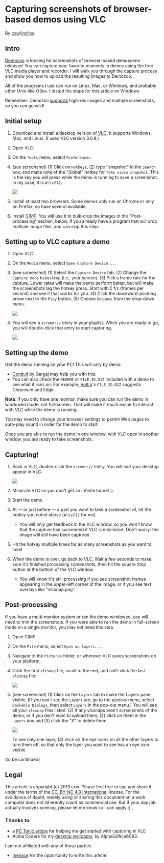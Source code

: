 # Capturing screenshots of browser-based demos using VLC

By [cxw]/[Incline]

## Intro

[Demozoo] is looking for screenshots of browser-based demoscene releases!
You can capture your favorite moments in demos using the free [VLC] media
player and recorder.  I will walk you through the capture process
and show you how to upload the resulting images to Demozoo.

All of the programs I use can run on Linux, Mac, or Windows, and probably
other Unix-like OSes.  I tested the steps for this article on Windows.

Remember: Demozoo [supports](https://demozoo.org/forums/7/)
high-res images and multiple screenshots, so you can go wild!

## Initial setup

1. Download and install a desktop version of [VLC].  It supports
   Windows, Mac, and Linux.  (I used VLC version 3.0.8.)
1. Open VLC.
1. On the `Tools` menu, select `Preferences`.
1. (see screenshot) (1) Click on `Hotkeys`,
   (2) type "snapshot" in the `Search` box,
   and make note of the "Global" hotkey for `Take video snapshot`.
   This is the key you will press while the demo is running to save a
   screenshot.  In my case, it is `Alt`+`F12`.

   ![](vlc-screenshot-capturing/preferences-hotkey.png)

1. Install at least two browsers.  Some demos only run on Chrome or only
   on Firefox, so have several available.

1. Install [GIMP].  You will use it to bulk-crop the images in the
   "Post-processing" section, below.  If you already have a program
   that will crop multiple image files, you can skip this step.

## Setting up to VLC capture a demo

1. Open VLC.
1. On the `Media` menu, select `Open Capture Device...`.
1. (see screenshot) (1) Select the `Capture Device` tab.
   (2) Change the `Capture mode` to `Desktop` (i.e., your screen).
   (3) Pick a frame rate for the capture.  Lower rates will make the demo
   perform better, but will make the screenshots lag the hotkey press.
   Start with 5 f/s (frames per second) and see if that works for you.
   (4) Click the downward-pointing arrow next to the `Play` button.
   (5) Choose `Enqueue` from the drop-down menu.

   ![](vlc-screenshot-capturing/open-desktop-capture.png)

1. You will see a `screen://` entry in your playlist.  When you are
   ready to go, you will double-click that entry to start capturing.

   ![](vlc-screenshot-capturing/screen-entry-in-playlist.png)

## Setting up the demo

Get the demo running on your PC!  This will vary by demo.

- [Conduit] by Gargaj may help you with this.
- You can also check the `README` or `FILE_ID.DIZ` included with a
  demo to see what it runs on.  For example, [Voltra]'s `FILE_ID.DIZ`
  suggests Chromium and Edge.

**Note**: if you only have one monitor, make sure you can run the demo
in windowed mode, not full-screen.  That will make it much easier to
interact with VLC while the demo is running.

You may need to change your browser settings to permit Web pages to
auto-play sound in order for the demo to start.

Once you are able to run the demo in one window, with VLC open in
another window, you are ready to take screenshots.

## Capturing!

1. Back in VLC, double-click the `screen://` entry.  You will see your
   desktop appear in VLC:

   ![](vlc-screenshot-capturing/every-demo-needs-a-tunnel.png)

1. Minimize VLC so you don't get an infinite tunnel :) .
1. Start the demo.
1. At &mdash; or just before &mdash; a part you want to take a
   screenshot of, hit the hotkey you noted above (`Alt`+`F12` for me).

   - You will only get feedback in the VLC window, so you won't know
     that the capture has succeeded if VLC is minimized.  Don't worry:
     the image will still have been captured.

1. Hit the hotkey multiple times for as many screenshots as you want to take!
1. When the demo is over, go back to VLC.  Wait a few seconds to make
   sure it's finished processing screenshots, then hit the square Stop button
   at the bottom of the VLC window.

   - You will know it's still processing if you see screenshot frames
     appearing in the upper-left corner of the image, or if you see
     text overlays like "vlcsnap.png".

## Post-processing

If you have a multi-monitor system or ran the demo windowed, you will
need to trim the screenshots.  If you were able to run the demo in
full-screen mode on a single monitor, you may not need this step.

1. Open GIMP.
1. On the `File` menu, select `Open as layers...`.
1. Navigate to the `Pictures` folder, or wherever VLC saves
   screenshots on your platform.
1. Click the first `vlcsnap` file, scroll to the end, and shift-click
   the last `vlcsnap` file:

   ![](vlc-screenshot-capturing/open-as-layers.png)

1. (see screenshot) (1) Click on the `Layers` tab to make the Layers
   pane visible.  (If you can't see the `Layers` tab, go to the
   `Windows` menu, select `Dockable Dialogs`, then select `Layers` in the
   pop-out menu.)  You will see all your `vlcsnap` files listed.
   (2) If any vlcsnaps aren't screenshots of the demo, or if you don't
   want to upload them, (2) click on them in the `Layers` box and
   (3) click the "X" to delete them.

   ![](vlc-screenshot-capturing/layers-pane.png)

   To see only one layer, (4) click on the eye icons on all the other
   layers to turn them off, so that only the layer you want to see has
   an eye icon visible.

(to be continued)

## Legal

This article is copyright (c) 2019 cxw.  Please feel free to use and share
it under the terms of the [CC-BY-NC 4.0 International] license.
For the avoidance of doubt, merely using or sharing this document
on a work computer does not inherently count as commercial use.
But if your day job actually involves scening, please let me know so I
can apply :) .

### Thanks to

- a [PC Tonic article](https://pctonic.net/use-vlc-as-a-screen-recording-tool/)
  for helping me get started with capturing in VLC
- Alpha Coders for my
  [desktop wallpaper](https://wall.alphacoders.com/big.php?i=491120),
  by AlphaEdifice6083.

I am not affiliated with any of those parties.

- [menace] for the opportunity to write this article!

[CC-BY-NC 4.0 International]: http://creativecommons.org/licenses/by-nc/4.0/
[Conduit]: https://github.com/Gargaj/Conduit
[cxw]: https://demozoo.org/sceners/65996/
[Demozoo]: https://demozoo.org
[GIMP]: https://www.gimp.org/downloads/
[Incline]: https://demozoo.org/groups/65997/
[menace]: https://demozoo.org/sceners/93/
[VLC]: https://videolan.org/vlc/
[Voltra]: https://files.scene.org/view/parties/2017/assembly17/1k/voltra_by_ribbon.zip

